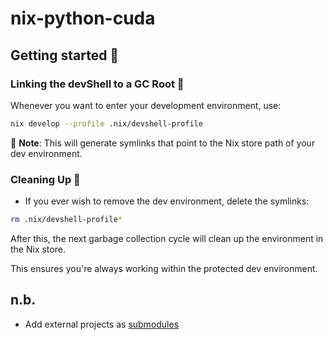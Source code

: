 # nix-python-cuda

## Getting started 🚀

### Linking the devShell to a GC Root 🌱

Whenever you want to enter your development environment, use:

```bash
nix develop --profile .nix/devshell-profile
```

📝 **Note**: This will generate symlinks that point to the Nix store path of your dev environment.

### Cleaning Up 🧹

- If you ever wish to remove the dev environment, delete the symlinks:

```bash
rm .nix/devshell-profile*
```

After this, the next garbage collection cycle will clean up the environment in the Nix store.

This ensures you're always working within the protected dev environment.

## n.b.

- Add external projects as [submodules](https://git-scm.com/book/en/v2/Git-Tools-Submodules)